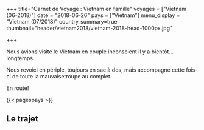 +++
title="Carnet de Voyage : Vietnam en famille"
voyages = ["Vietnam (06-2018)"]
date = "2018-06-26"
pays = ["Vietnam"]
menu_display = "Vietnam (07/2018)"
country_summary=true
thumbnail="header/vietnam2018/vietnam-2018-head-1000px.jpg"

+++

Nous avions visité le Vietnam en couple inconscient il y a bientôt... longtemps.

Nous revoici en périple, toujours en sac à dos, mais accompagné cette fois-ci de toute la mauvaisetroupe au complet.

En route!

{{< pagespays >}}

## Le trajet
